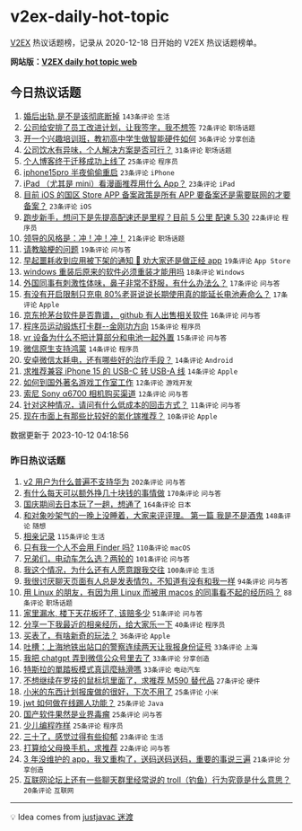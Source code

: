 # v2ex-daily-hot-topic

[V2EX](https://www.v2ex.com/) 热议话题榜，记录从 2020-12-18 日开始的 V2EX 热议话题榜单。

**网站版：[V2EX daily hot topic web](https://boojack.github.io/v2ex-daily-hot-topic-web/)**

## 今日热议话题

<!-- TODAY BEGIN -->

1. [婚后出轨,是不是该彻底断掉](https://www.v2ex.com/t/981232) `143条评论` `生活`
1. [公司给安排了员工改进计划，让我签字，我不想签](https://www.v2ex.com/t/981210) `72条评论` `职场话题`
1. [开一个兴趣培训班，教初高中学生做智能硬件如何](https://www.v2ex.com/t/981219) `36条评论` `分享创造`
1. [公司饮水有异味，个人解决方案是否可行？](https://www.v2ex.com/t/981173) `31条评论` `职场话题`
1. [个人博客终于迁移成功上线了](https://www.v2ex.com/t/981227) `25条评论` `程序员`
1. [iphone15pro 半夜偷偷重启](https://www.v2ex.com/t/981223) `23条评论` `iPhone`
1. [iPad （尤其是 mini）看漫画推荐用什么 App？](https://www.v2ex.com/t/981185) `23条评论` `iPad`
1. [目前 iOS 的国区 Store APP 备案政策是所有 APP 要备案还是需要联网的才要备案？](https://www.v2ex.com/t/981180) `23条评论` `iOS`
1. [跑步新手，想问下是先提高配速还是里程？目前 5 公里 配速 5.30](https://www.v2ex.com/t/981237) `22条评论` `程序员`
1. [领导的风格是：冲！冲！冲！](https://www.v2ex.com/t/981189) `21条评论` `职场话题`
1. [请教脑梗的问题](https://www.v2ex.com/t/981198) `19条评论` `问与答`
1. [早起噩耗收到应用被下架的通知 🥹 劝大家还是做正经 app](https://www.v2ex.com/t/981183) `19条评论` `App Store`
1. [windows 重装后原来的软件必须重装才能用吗](https://www.v2ex.com/t/981178) `18条评论` `Windows`
1. [外国同事有刺激性体味，鼻子非常不舒服，有什么办法么？](https://www.v2ex.com/t/981235) `17条评论` `问与答`
1. [有没有开启限制只充电 80%老哥说说长期使用真的能延长电池寿命么？](https://www.v2ex.com/t/981203) `17条评论` `Apple`
1. [京东抢茅台软件是否靠谱， github 有人出售相关软件](https://www.v2ex.com/t/981211) `16条评论` `问与答`
1. [程序员运动锻炼打卡群--金刚功方向](https://www.v2ex.com/t/981214) `15条评论` `程序员`
1. [vr 设备为什么不把计算部分和电池一起外置](https://www.v2ex.com/t/981192) `15条评论` `问与答`
1. [微信原生支持鸿蒙](https://www.v2ex.com/t/981233) `14条评论` `程序员`
1. [安卓微信太耗电，还有哪些好的治疗手段？](https://www.v2ex.com/t/981225) `14条评论` `Android`
1. [求推荐兼容 iPhone 15 的 USB-C 转 USB-A 线](https://www.v2ex.com/t/981196) `14条评论` `Apple`
1. [如何到国外著名游戏工作室工作](https://www.v2ex.com/t/981251) `12条评论` `游戏开发`
1. [索尼 Sony α6700 相机购买渠道](https://www.v2ex.com/t/981195) `12条评论` `问与答`
1. [针对这种情况，请问有什么低成本的回击方式？](https://www.v2ex.com/t/981184) `11条评论` `问与答`
1. [现在市面上有那些比较好的氮化镓推荐？](https://www.v2ex.com/t/981260) `10条评论` `Apple`

数据更新于 2023-10-12 04:18:56

<!-- TODAY END -->

### 昨日热议话题

<!-- YESTERDAY BEGIN -->

1. [v2 用户为什么普遍不支持华为](https://www.v2ex.com/t/980960) `202条评论` `问与答`
1. [有什么每天可以额外挣几十块钱的事情做](https://www.v2ex.com/t/980843) `170条评论` `问与答`
1. [国庆期间去日本玩了一趟，想通了](https://www.v2ex.com/t/980891) `164条评论` `日本`
1. [和对象吵架气的一晚上没睡着，大家来评评理。 第一篇 我是不是酒鬼](https://www.v2ex.com/t/980989) `148条评论` `随想`
1. [相亲记录](https://www.v2ex.com/t/980929) `115条评论` `生活`
1. [只有我一个人不会用 Finder 吗?](https://www.v2ex.com/t/980859) `110条评论` `macOS`
1. [兄弟们，电动车怎么选？两轮的](https://www.v2ex.com/t/980871) `101条评论` `问与答`
1. [我这个情况，为什么还有人愿意跟我交往](https://www.v2ex.com/t/980952) `100条评论` `生活`
1. [我很讨厌聊天页面有人总是发表情包，不知道有没有和我一样](https://www.v2ex.com/t/980867) `94条评论` `问与答`
1. [用 Linux 的朋友，有因为用 Linux 而被用 macos 的同事看不起的经历吗？](https://www.v2ex.com/t/981040) `88条评论` `职场话题`
1. [家里漏水, 楼下天花板坏了, 该赔多少](https://www.v2ex.com/t/980943) `51条评论` `问与答`
1. [分享一下我最近的相亲经历，给大家乐一下](https://www.v2ex.com/t/981091) `40条评论` `程序员`
1. [买表了，有啥新奇的玩法？](https://www.v2ex.com/t/980920) `36条评论` `Apple`
1. [吐槽：上海地铁出站口的警察连续两天让我报身份证号](https://www.v2ex.com/t/980889) `33条评论` `上海`
1. [我把 chatgpt 弄到微信公众号里去了](https://www.v2ex.com/t/980849) `33条评论` `分享创造`
1. [特斯拉的單踏板模式真這麼絲滑嗎](https://www.v2ex.com/t/980846) `33条评论` `电动汽车`
1. [不想继续在罗技的鼠标坑里面了，求推荐 M590 替代品](https://www.v2ex.com/t/980847) `27条评论` `硬件`
1. [小米的东西计划报废做的很好，下次不用了](https://www.v2ex.com/t/980937) `25条评论` `小米`
1. [jwt 如何做在线踢人功能？](https://www.v2ex.com/t/980925) `25条评论` `Java`
1. [国产软件果然是业界毒瘤](https://www.v2ex.com/t/980917) `25条评论` `问与答`
1. [少儿编程咋样](https://www.v2ex.com/t/980882) `25条评论` `程序员`
1. [三十了，感觉过得有些抑郁](https://www.v2ex.com/t/980893) `23条评论` `生活`
1. [打算给父母换手机，求推荐](https://www.v2ex.com/t/980868) `22条评论` `问与答`
1. [3 年没维护的 app，我又重构了，送码送码送码，重要的事说三遍](https://www.v2ex.com/t/981153) `21条评论` `分享创造`
1. [互联网论坛上还有一些聊天群里经常说的 troll（钓鱼）行为究竟是什么意思？](https://www.v2ex.com/t/981123) `20条评论` `互联网`

<!-- YESTERDAY END -->

---

💡 Idea comes from [justjavac 迷渡](https://github.com/justjavac/)
